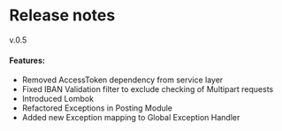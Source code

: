 # Release notes
v.0.5
#### Features:
* Removed AccessToken dependency from  service layer
* Fixed IBAN Validation filter to exclude checking of Multipart requests
* Introduced Lombok
* Refactored Exceptions in Posting Module
* Added new Exception mapping to Global Exception Handler
